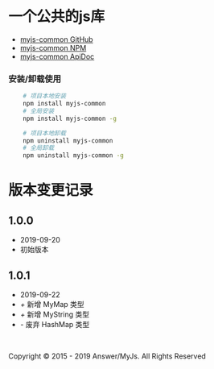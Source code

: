 # 一个公共的js库
 - [myjs-common GitHub](https://github.com/AnswerAIL/myjs-common)
 - [myjs-common NPM](https://www.npmjs.com/package/myjs-common)
 - [myjs-common ApiDoc](https://github.com/AnswerAIL/myjs-common/blob/master/docs/HANDBOOK.md)


### 安装/卸载使用
```bash
    # 项目本地安装
    npm install myjs-common
    # 全局安装
    npm install myjs-common -g

    # 项目本地卸载
    npm uninstall myjs-common
    # 全局卸载
    npm uninstall myjs-common -g
```


# 版本变更记录
  
## 1.0.0
 - 2019-09-20
 - 初始版本

## 1.0.1

- 2019-09-22
- *+* 新增 MyMap 类型
- *+* 新增 MyString 类型
- *-* 废弃 HashMap 类型



&nbsp;


Copyright © 2015 - 2019 Answer/MyJs. All Rights Reserved